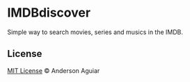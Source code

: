 IMDBdiscover
========

Simple way to search movies, series and musics in the IMDB.

## License

[MIT License](http://mit-license.org/) © Anderson Aguiar
